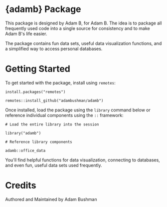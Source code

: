 # {adamb} Package

This package is designed by Adam B, for Adam B. The idea is to package all frequently used
code into a single source for consistency and to make Adam B's life easier.

The package contains fun data sets, useful data visualization functions, and a simplified
way to access personal databases. 

# Getting Started

To get started with the package, install using `remotes`:

```
install.packages("remotes")

remotes::install_github("adambushman/adamb")
```

Once installed, load the package using the `library` command below or reference
individual components using the `::` framework:

```
# Load the entire library into the session

library("adamb")

# Reference library components

adamb::office_data
```

You'll find helpful functions for data visualization, connecting to databases, 
and even fun, useful data sets used frequently.

# Credits

Authored and Maintained by Adam Bushman
